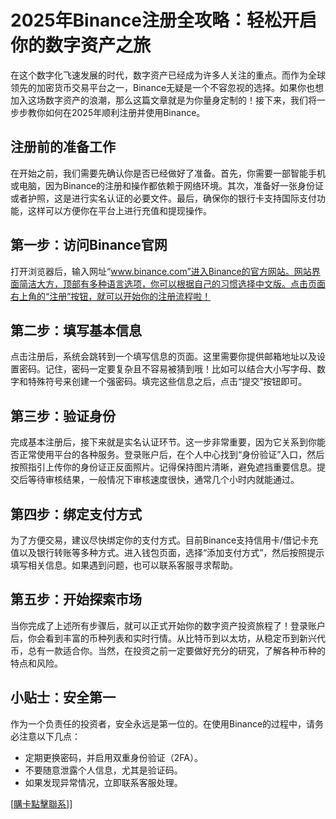 # 2025年Binance注册全攻略：轻松开启你的数字资产之旅

在这个数字化飞速发展的时代，数字资产已经成为许多人关注的重点。而作为全球领先的加密货币交易平台之一，Binance无疑是一个不容忽视的选择。如果你也想加入这场数字资产的浪潮，那么这篇文章就是为你量身定制的！接下来，我们将一步步教你如何在2025年顺利注册并使用Binance。

## 注册前的准备工作

在开始之前，我们需要先确认你是否已经做好了准备。首先，你需要一部智能手机或电脑，因为Binance的注册和操作都依赖于网络环境。其次，准备好一张身份证或者护照，这是进行实名认证的必要文件。最后，确保你的银行卡支持国际支付功能，这样可以方便你在平台上进行充值和提现操作。

## 第一步：访问Binance官网

打开浏览器后，输入网址“www.binance.com”进入Binance的官方网站。网站界面简洁大方，顶部有多种语言选项，你可以根据自己的习惯选择中文版。点击页面右上角的“注册”按钮，就可以开始你的注册流程啦！

## 第二步：填写基本信息

点击注册后，系统会跳转到一个填写信息的页面。这里需要你提供邮箱地址以及设置密码。记住，密码一定要复杂且不容易被猜到哦！比如可以结合大小写字母、数字和特殊符号来创建一个强密码。填完这些信息之后，点击“提交”按钮即可。

## 第三步：验证身份

完成基本注册后，接下来就是实名认证环节。这一步非常重要，因为它关系到你能否正常使用平台的各种服务。登录账户后，在个人中心找到“身份验证”入口，然后按照指引上传你的身份证正反面照片。记得保持图片清晰，避免遮挡重要信息。提交后等待审核结果，一般情况下审核速度很快，通常几个小时内就能通过。

## 第四步：绑定支付方式

为了方便交易，建议尽快绑定你的支付方式。目前Binance支持信用卡/借记卡充值以及银行转账等多种方式。进入钱包页面，选择“添加支付方式”，然后按照提示填写相关信息。如果遇到问题，也可以联系客服寻求帮助。

## 第五步：开始探索市场

当你完成了上述所有步骤后，就可以正式开始你的数字资产投资旅程了！登录账户后，你会看到丰富的币种列表和实时行情。从比特币到以太坊，从稳定币到新兴代币，总有一款适合你。当然，在投资之前一定要做好充分的研究，了解各种币种的特点和风险。

## 小贴士：安全第一

作为一个负责任的投资者，安全永远是第一位的。在使用Binance的过程中，请务必注意以下几点：

- 定期更换密码，并启用双重身份验证（2FA）。
- 不要随意泄露个人信息，尤其是验证码。
- 如果发现异常情况，立即联系客服处理。

[[購卡點擊聯系](https://t.me/s/esim1088)]]